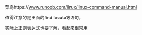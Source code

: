 菜鸟https://www.runoob.com/linux/linux-command-manual.html

值得注意的是里面的find locate等语句，

实际上正则表达式也要了解，看起来很常用